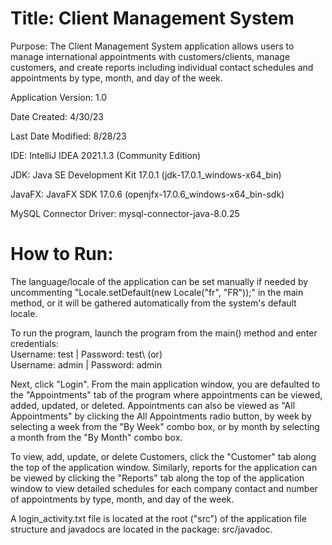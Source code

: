 # Title: Client Management System

Purpose: The Client Management System application allows users to manage international appointments with customers/clients,
manage customers, and create reports including individual contact schedules and appointments by type, month, and day of the week.

Application Version: 1.0

Date Created: 4/30/23

Last Date Modified: 8/28/23

IDE: IntelliJ IDEA 2021.1.3 (Community Edition)

JDK: Java SE Development Kit 17.0.1 (jdk-17.0.1_windows-x64_bin)

JavaFX: JavaFX SDK 17.0.6 (openjfx-17.0.6_windows-x64_bin-sdk)

MySQL Connector Driver: mysql-connector-java-8.0.25

# How to Run:

The language/locale of the application can be set manually if needed by uncommenting
"Locale.setDefault(new Locale("fr", "FR"));" in the main method, or it will be gathered automatically from
the system's default locale.

To run the program, launch the program from the main() method and enter credentials:\
Username: test | Password: test\ 
(or)\
Username: admin | Password: admin

Next, click "Login". From the main
application window, you are defaulted to the "Appointments" tab of the program where appointments can be
viewed, added, updated, or deleted. Appointments can also be viewed as "All Appointments" by clicking the All Appointments
radio button, by week by selecting a week from the "By Week" combo box, or by month by selecting a month from the
"By Month" combo box.

To view, add, update, or delete Customers, click the "Customer" tab along the top of the application window.
Similarly, reports for the application can be viewed by clicking the "Reports" tab along the top of the
application window to view detailed schedules for each company contact and number of appointments by type, month,
and day of the week.

A login_activity.txt file is located at the root ("src") of the application file structure and javadocs are
located in the package: src/javadoc.




